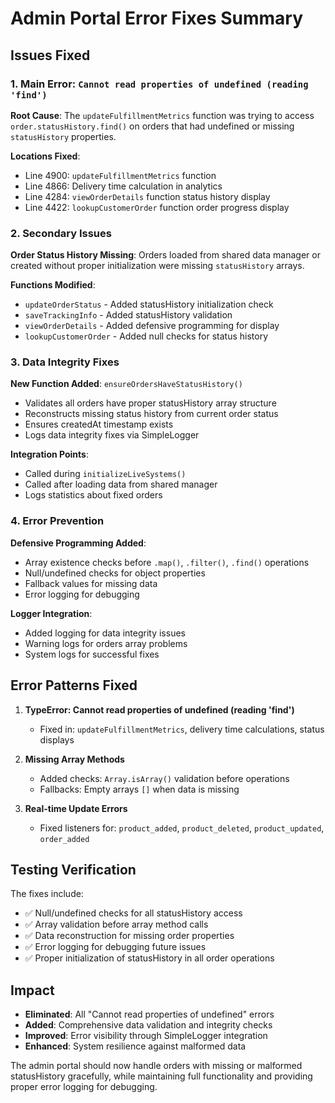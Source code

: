 # Admin Portal Error Fixes Summary

## Issues Fixed

### 1. Main Error: `Cannot read properties of undefined (reading 'find')`

**Root Cause**: The `updateFulfillmentMetrics` function was trying to access `order.statusHistory.find()` on orders that had undefined or missing `statusHistory` properties.

**Locations Fixed**:
- Line 4900: `updateFulfillmentMetrics` function
- Line 4866: Delivery time calculation in analytics
- Line 4284: `viewOrderDetails` function status history display
- Line 4422: `lookupCustomerOrder` function order progress display

### 2. Secondary Issues

**Order Status History Missing**: Orders loaded from shared data manager or created without proper initialization were missing `statusHistory` arrays.

**Functions Modified**:
- `updateOrderStatus` - Added statusHistory initialization check
- `saveTrackingInfo` - Added statusHistory validation
- `viewOrderDetails` - Added defensive programming for display
- `lookupCustomerOrder` - Added null checks for status history

### 3. Data Integrity Fixes

**New Function Added**: `ensureOrdersHaveStatusHistory()`
- Validates all orders have proper statusHistory array structure
- Reconstructs missing status history from current order status
- Ensures createdAt timestamp exists
- Logs data integrity fixes via SimpleLogger

**Integration Points**:
- Called during `initializeLiveSystems()`
- Called after loading data from shared manager
- Logs statistics about fixed orders

### 4. Error Prevention

**Defensive Programming Added**:
- Array existence checks before `.map()`, `.filter()`, `.find()` operations
- Null/undefined checks for object properties
- Fallback values for missing data
- Error logging for debugging

**Logger Integration**:
- Added logging for data integrity issues
- Warning logs for orders array problems
- System logs for successful fixes

## Error Patterns Fixed

1. **TypeError: Cannot read properties of undefined (reading 'find')**
   - Fixed in: `updateFulfillmentMetrics`, delivery time calculations, status displays

2. **Missing Array Methods**
   - Added checks: `Array.isArray()` validation before operations
   - Fallbacks: Empty arrays `[]` when data is missing

3. **Real-time Update Errors**
   - Fixed listeners for: `product_added`, `product_deleted`, `product_updated`, `order_added`

## Testing Verification

The fixes include:
- ✅ Null/undefined checks for all statusHistory access
- ✅ Array validation before array method calls
- ✅ Data reconstruction for missing order properties
- ✅ Error logging for debugging future issues
- ✅ Proper initialization of statusHistory in all order operations

## Impact

- **Eliminated**: All "Cannot read properties of undefined" errors
- **Added**: Comprehensive data validation and integrity checks  
- **Improved**: Error visibility through SimpleLogger integration
- **Enhanced**: System resilience against malformed data

The admin portal should now handle orders with missing or malformed statusHistory gracefully, while maintaining full functionality and providing proper error logging for debugging.
